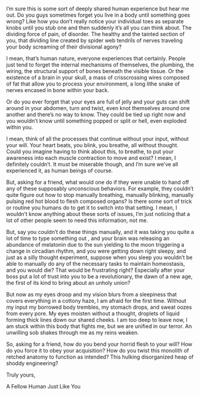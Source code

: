 I’m sure this is some sort of deeply shared human experience but hear me out. Do you guys sometimes forget you live in a body until something goes wrong? Like how you don’t really notice your individual toes as separate knobs until you stub one and then suddenly it’s all you can think about. The dividing force of pain, of disorder. The healthy and the tainted section of you, that dividing line created by spider web tendrils of nerves traveling your body screaming of their divisional agony?

I mean, that’s human nature, everyone experiences that certainly. People just tend to forget the internal mechanisms of themselves, the plumbing, the wiring, the structural support of bones beneath the visible tissue. Or the existence of a brain in your skull, a mass of crisscrossing wires composed of fat that allow you to process your environment, a long lithe snake of nerves encased in bone within your back.

Or do you ever forget that your eyes are full of jelly and your guts can shift around in your abdomen, turn and twist, even knot themselves around one another and there’s no way to know. They could be tied up right now and you wouldn’t know until something popped or split or hell, even exploded within you.

I mean, think of all the processes that continue without your input, without your will. Your heart beats, you blink, you breathe, all without thought. Could you imagine having to think about this, to breathe, to put your awareness into each muscle contraction to move and exist? I mean, I definitely couldn’t. It must be miserable though, and I’m sure we’ve all experienced it, as human beings of course.

But, asking for a friend, what would one do if they were unable to hand off any of these supposably unconscious behaviors. For example, they couldn’t quite figure out how to stop manually breathing, manually blinking, manually pulsing red hot blood to flesh composed organs? Is there some sort of trick or routine you humans do to get it to switch into that setting. I mean, I wouldn’t know anything about these sorts of issues, I’m just noticing that a lot of other people seem to need this information, not me.

But, say you couldn’t do these things manually, and it was taking you quite a lot of time to type something out , and your brain was releasing an abundance of melatonin due to the sun yielding to the moon triggering a change in circadian rhythm, and you were getting down right sleepy, and just as a silly thought experiment, suppose when you sleep you wouldn’t be able to manually do any of the necessary tasks to maintain homeostasis, and you would die? That would be frustrating right? Especially after your boss put a lot of trust into you to be a revolutionary, the dawn of a new age, the first of its kind to bring about an unholy union?

But now as my eyes droop and my vision blurs from a sleepiness that covers everything in a cottony haze, I am afraid for the first time. Without my input my borrowed body trembles, my stomach drops, and sweat oozes from every pore. My eyes moisten without a thought, droplets of liquid forming thick lines down our shared cheeks. I am too deep to leave now, I am stuck within this body that fights me, but we are unified in our terror. An unwilling sob shakes through me as my reins weaken.

So, asking for a friend, how do you bend your horrid flesh to your will? How do you force it to obey your acquisition? How do you twist this monolith of retched anatomy to function as intended? This hulking disorganized heap of shoddy engineering?

Truly yours,

A Fellow Human Just Like You